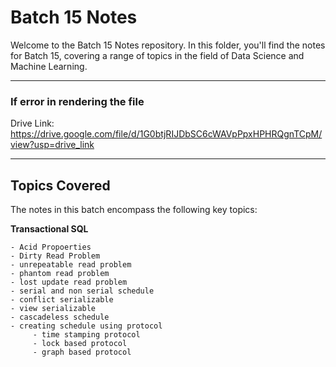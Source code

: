 # Batch 15 Notes

Welcome to the Batch 15 Notes repository. In this folder, you'll find the notes for Batch 15, covering a range of topics in the field of Data Science and Machine Learning.
<hr>

### If error in rendering the file
Drive Link: https://drive.google.com/file/d/1G0btjRIJDbSC6cWAVpPpxHPHRQgnTCpM/view?usp=drive_link
<hr>

## Topics Covered

The notes in this batch encompass the following key topics:

 **Transactional SQL**


    - Acid Propoerties
    - Dirty Read Problem 
    - unrepeatable read problem
    - phantom read problem
    - lost update read problem
    - serial and non serial schedule 
    - conflict serializable 
    - view serializable
    - cascadeless schedule 
    - creating schedule using protocol
         - time stamping protocol 
         - lock based protocol
         - graph based protocol 
      
